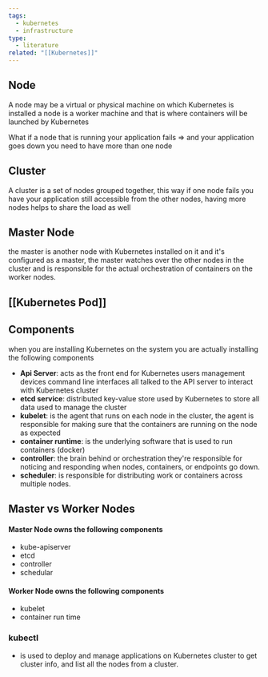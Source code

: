```yaml
---
tags:
  - kubernetes
  - infrastructure
type:
  - literature
related: "[[Kubernetes]]"
---
```


## Node

A node may be a virtual or physical machine on which Kubernetes is installed a node is a worker machine and that is where containers will be launched by Kubernetes

What if a node that is running your application fails => and your application goes down you need to have more than one node

## Cluster 
A cluster is a set of nodes grouped together, this way if one node fails you have your application still accessible from the other nodes, having more nodes helps to share the load as well 

## Master Node
the master is another node with Kubernetes installed on it and it's configured as a master, the master watches over the other nodes in the cluster and is responsible for the actual orchestration of containers on the worker nodes.

## [[Kubernetes Pod]]


## Components 

when you are installing Kubernetes on the system you are actually installing the following components 
- **Api Server**: acts as the front end for Kubernetes users management devices command line interfaces all talked to the API server to interact with Kubernetes cluster
- **etcd service**: distributed key-value store used by Kubernetes to store all data used to manage the cluster
- **kubelet**: is the agent that runs on each node in the cluster, the agent is responsible for making sure that the containers are running on the node as expected
- **container runtime**: is the underlying software that is used to run containers (docker)
- **controller**: the brain behind or orchestration they're responsible for noticing and responding when nodes, containers, or endpoints go down.
- **scheduler**: is responsible for distributing work or containers across multiple nodes. 

## Master vs Worker Nodes

#### Master Node owns the following components 

- kube-apiserver
- etcd
- controller 
- schedular

#### Worker Node owns the following components 

- kubelet
- container run time

### kubectl
- is used to deploy and manage applications on Kubernetes cluster to get cluster info, and list all the nodes from a cluster.

